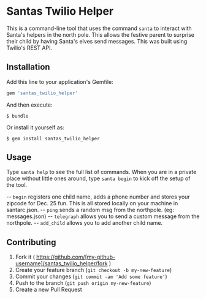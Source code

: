 # Santas Twilio Helper

This is a command-line tool that uses the command `santa` to interact with Santa's helpers in the north pole. This allows the festive parent to surprise their child by having Santa's elves send messages. This was built using Twilio's  REST API.

## Installation

Add this line to your application's Gemfile:

```ruby
gem 'santas_twilio_helper'
```

And then execute:

    $ bundle

Or install it yourself as:

    $ gem install santas_twilio_helper

## Usage

Type `santa help` to see the full list of commands. When you are in a private place without little ones around, type `santa begin` to kick off the setup of the tool.

-- `begin` registers one child name, adds a phone number and stores your zipcode for Dec. 25 fun. This is all stored locally on your machine in santarc.json.
-- `ping` sends a random msg from the northpole. (eg: messages.json)
-- `telegraph` allows you to send a custom message from the northpole.
-- `add_child` allows you to add another child name.

## Contributing

1. Fork it ( https://github.com/[my-github-username]/santas_twilio_helper/fork )
2. Create your feature branch (`git checkout -b my-new-feature`)
3. Commit your changes (`git commit -am 'Add some feature'`)
4. Push to the branch (`git push origin my-new-feature`)
5. Create a new Pull Request
